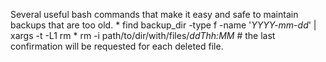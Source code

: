 Several useful bash commands that make it easy and safe to maintain backups that are too old.
    * find backup_dir -type f -name '*YYYY-mm-dd*' | xargs -t -L1 rm
    * rm -i path/to/dir/with/files/*ddThh:MM*  # the last confirmation will be requested for each deleted file.

